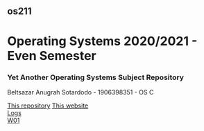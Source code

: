 ## os211
# Operating Systems 2020/2021 - Even Semester
### Yet Another Operating Systems Subject Repository

Beltsazar Anugrah Sotardodo - 1906398351 - OS C

[This repository](https://github.com/bltszr/os211)
[This website](https://bltszr.github.io/os211)  
[Logs](https://bltszr.github.io/os211/TXT/mylog.txt)  
[W01](https://bltszr.github.io/os211/W01)
